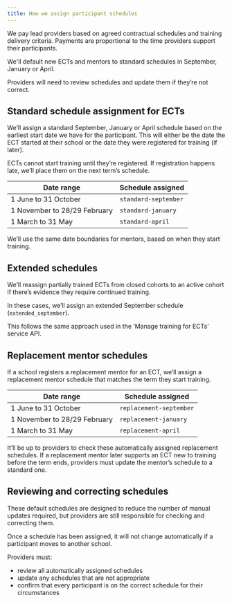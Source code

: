```yaml
---
title: How we assign participant schedules
---
```


We pay lead providers based on agreed contractual schedules and training delivery criteria. Payments are proportional to the time providers support their participants.

We'll default new ECTs and mentors to standard schedules in September, January or April. 

Providers will need to review schedules and update them if they’re not correct. 

## Standard schedule assignment for ECTs 

We’ll assign a standard September, January or April schedule based on the earliest start date we have for the participant. This will either be the date the ECT started at their school or the date they were registered for training (if later).  

ECTs cannot start training until they’re registered. If registration happens late, we’ll place them on the next term’s schedule. 

| Date range | Schedule assigned |  
| ------------ | ------------- |   
| 1 June to 31 October | `standard-september` |   
| 1 November to 28/29 February | `standard-january` | 
| 1 March to 31 May | `standard-april` | 

We’ll use the same date boundaries for mentors, based on when they start training. 

## Extended schedules 

We’ll reassign partially trained ECTs from closed cohorts to an active cohort if there’s evidence they require continued training.    

In these cases, we’ll assign an extended September schedule (`extended_september`). 

This follows the same approach used in the ‘Manage training for ECTs’ service API. 

## Replacement mentor schedules 

If a school registers a replacement mentor for an ECT, we’ll assign a replacement mentor schedule that matches the term they start training. 

| Date range | Schedule assigned |  
| ------------ | ------------- |   
| 1 June to 31 October | `replacement-september` |   
| 1 November to 28/29 February | `replacement-january` | 
| 1 March to 31 May | `replacement-april` | 

It’ll be up to providers to check these automatically assigned replacement schedules. If a replacement mentor later supports an ECT new to training before the term ends, providers must update the mentor’s schedule to a standard one. 

## Reviewing and correcting schedules 

These default schedules are designed to reduce the number of manual updates required, but providers are still responsible for checking and correcting them. 

Once a schedule has been assigned, it will not change automatically if a participant moves to another school. 

Providers must: 

* review all automatically assigned schedules
* update any schedules that are not appropriate
* confirm that every participant is on the correct schedule for their circumstances 
